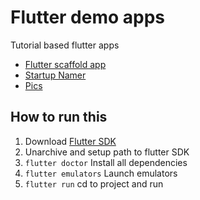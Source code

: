 # Flutter demo apps

Tutorial based flutter apps

- [Flutter scaffold app](/myapp)
- [Startup Namer](/startup_namer)
- [Pics](/pics)

## How to run this

1. Download [Flutter SDK](https://flutter.io/sdk-archive)
1. Unarchive and setup path to flutter SDK
1. `flutter doctor` Install all dependencies
1. `flutter emulators` Launch emulators
1. `flutter run` cd to project and run
